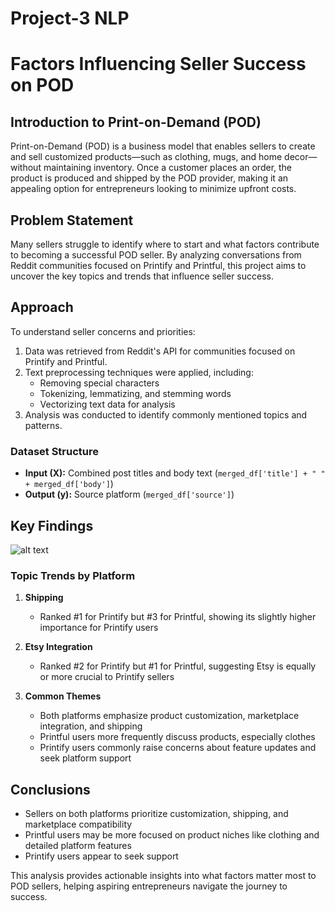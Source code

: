 # Project-3 NLP

# Factors Influencing Seller Success on POD  

## **Introduction to Print-on-Demand (POD)**  
Print-on-Demand (POD) is a business model that enables sellers to create and sell customized products—such as clothing, mugs, and home decor—without maintaining inventory. Once a customer places an order, the product is produced and shipped by the POD provider, making it an appealing option for entrepreneurs looking to minimize upfront costs.

## **Problem Statement**  
Many sellers struggle to identify where to start and what factors contribute to becoming a successful POD seller. By analyzing conversations from Reddit communities focused on Printify and Printful, this project aims to uncover the key topics and trends that influence seller success.

## **Approach**  
To understand seller concerns and priorities:  
1. Data was retrieved from Reddit's API for communities focused on Printify and Printful. 
2. Text preprocessing techniques were applied, including:  
   - Removing special characters  
   - Tokenizing, lemmatizing, and stemming words  
   - Vectorizing text data for analysis  
3. Analysis was conducted to identify commonly mentioned topics and patterns.  

### **Dataset Structure**  
- **Input (X):** Combined post titles and body text (`merged_df['title'] + " " + merged_df['body']`)
- **Output (y):** Source platform (`merged_df['source']`)

## **Key Findings**  
![alt text](https://github.com/jjaytiya/Project-3-NLP/blob/main/images/Top10_mentions.png)

### **Topic Trends by Platform**  
1. **Shipping**  
   - Ranked #1 for Printify but #3 for Printful, showing its slightly higher importance for Printify users  

2. **Etsy Integration**  
   - Ranked #2 for Printify but #1 for Printful, suggesting Etsy is equally or more crucial to Printify sellers  

3. **Common Themes**  
   - Both platforms emphasize product customization, marketplace integration, and shipping  
   - Printful users more frequently discuss products, especially clothes
   - Printify users commonly raise concerns about feature updates and seek platform support
## **Conclusions**  
- Sellers on both platforms prioritize customization, shipping, and marketplace compatibility  
- Printful users may be more focused on product niches like clothing and detailed platform features  
- Printify users appear to seek support

This analysis provides actionable insights into what factors matter most to POD sellers, helping aspiring entrepreneurs navigate the journey to success.
```
